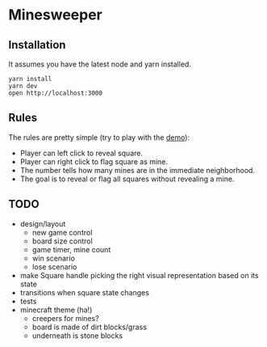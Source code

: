 # Minesweeper

## Installation

It assumes you have the latest node and yarn installed.

```
yarn install
yarn dev
open http://localhost:3000
```

## Rules

The rules are pretty simple (try to play with the [demo](https://sweeper.now.sh/)):

* Player can left click to reveal square.
* Player can right click to flag square as mine.
* The number tells how many mines are in the immediate neighborhood.
* The goal is to reveal or flag all squares without revealing a mine.


## TODO

* design/layout
    * new game control
    * board size control
    * game timer, mine count
    * win scenario
    * lose scenario
* make Square handle picking the right visual representation based on its state
* transitions when square state changes
* tests
* minecraft theme (ha!)
    * creepers for mines?
    * board is made of dirt blocks/grass
    * underneath is stone blocks
